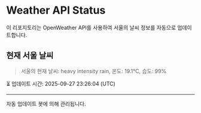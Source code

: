 
# Weather API Status

이 리포지토리는 OpenWeather API를 사용하여 서울의 날씨 정보를 자동으로 업데이트합니다.

## 현재 서울 날씨
> 서울의 현재 날씨: heavy intensity rain, 온도: 19.1°C, 습도: 99%

⏳ 업데이트 시간: 2025-09-27 23:26:04 (UTC)

---
자동 업데이트 봇에 의해 관리됩니다.
